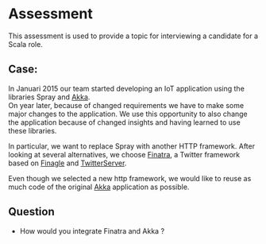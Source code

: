 # Assessment

This assessment is used to provide a topic for interviewing a candidate for
a Scala role.

## Case:

In Januari 2015 our team started developing an IoT application using the
libraries Spray and [Akka](http://www.akka.io).  
On year later, because of changed requirements we have to make some major changes
to the application. We use this opportunity to also change the application
because of changed insights and having learned to use these libraries.

In particular, we want to replace Spray with another HTTP framework.
After looking at several alternatives, we choose [Finatra](https://twitter.github.io/finatra/), a Twitter framework based on [Finagle](http://twitter.github.io/finagle/) and [TwitterServer](http://twitter.github.io/twitter-server/).

Even though we selected a new http framework, we would like to reuse as much code of the original [Akka](http://www.akka.io) application as possible.

## Question

* How would you integrate Finatra and Akka ?
